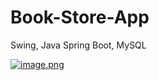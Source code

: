 # Book-Store-App
Swing, Java Spring Boot, MySQL

[![image.png](https://i.postimg.cc/c1XGvYW6/image.png)](https://postimg.cc/xqJ47XcS)
